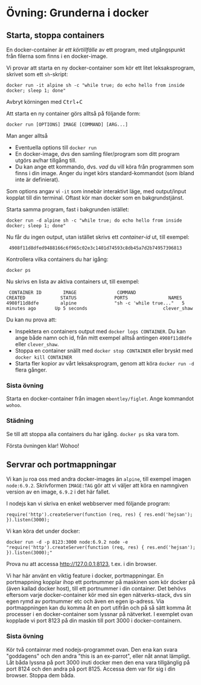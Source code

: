 # Övning: Grunderna i docker

## Starta, stoppa containers

En docker-container är _ett körtillfälle_ av ett program, med utgångspunkt från filerna som finns i en docker-image. 

Vi provar att starta en ny docker-container som kör ett litet leksaksprogram, skrivet som ett `sh`-skript:    

    docker run -it alpine sh -c "while true; do echo hello from inside docker; sleep 1; done" 

Avbryt körningen med <kbd>Ctrl</kbd>+<kbd>C<kbd>

Att starta en ny container görs alltså på följande form:

    docker run [OPTIONS] IMAGE [COMMAND] [ARG...]

Man anger alltså

* Eventuella options till `docker run`
* En docker-image, dvs den samling filer/program som ditt program utgörs av/har tillgång till.
* Du kan ange ett kommando, dvs. _vad_ du vill köra från programmen som finns i din image. Anger du inget körs standard-kommandot (som ibland inte är definierat).

Som options angav vi `-it` som innebär interaktivt läge, med output/input kopplat till din terminal. Oftast kör man docker som en bakgrundstjänst.
 
 Starta samma program, fast i bakgrunden istället:
 
    docker run -d alpine sh -c "while true; do echo hello from inside docker; sleep 1; done"

 Nu får du ingen output, utan istället skrivs ett _container-id_ ut, till exempel:
 
     4908f11d8dfed9488166c6f965c02e3c1401d74593c8db45a7d2b74957396813

Kontrollera vilka containers du har igång:

    docker ps 

Nu skrivs en lista av aktiva containers ut, till exempel:

     CONTAINER ID        IMAGE               COMMAND                  CREATED             STATUS              PORTS               NAMES
    4908f11d8dfe        alpine              "sh -c 'while true..."   5 minutes ago       Up 5 seconds                            clever_shaw
 
Du kan nu prova att:

   * Inspektera en containers output med `docker logs CONTAINER`. Du kan ange både namn och id, från mitt exempel alltså antingen `4908f11d8dfe` eller `clever_shaw`.
   * Stoppa en container snällt med `docker stop CONTAINER` eller bryskt med `docker kill CONTAINER`
   * Starta fler kopior av vårt leksaksprogram, genom att köra `docker run -d` flera gånger.
   
### Sista övning
   
Starta en docker-container från imagen `mbentley/figlet`. Ange kommandot `wohoo`.

### Städning
 
Se till att stoppa alla containers du har igång. `docker ps` ska vara tom. 

Första övningen klar! Wohoo!

## Servrar och portmappningar

Vi kan ju roa oss med andra docker-images än `alpine`, till exempel imagen `node:6.9.2`. Skrivformen `IMAGE:TAG` gör att vi väljer att köra en namngiven version av en image, `6.9.2` i det här fallet.

I nodejs kan vi skriva en enkel webbserver med följande program:

    require('http').createServer(function (req, res) { res.end('hejsan'); }).listen(3000);

Vi kan köra det under docker:

    docker run -d -p 8123:3000 node:6.9.2 node -e "require('http').createServer(function (req, res) { res.end('hejsan'); }).listen(3000);"
    
Prova nu att accessa http://127.0.0.1:8123, t.ex. i din browser. 

Vi har här använt en viktig feature i docker, portmappningar. En portmappning kopplar ihop ett portnummer på maskinen som kör docker på (även kallad docker host), till ett portnummer i din container. Det behövs eftersom varje docker-container kör med sin egen nätverks-stack, dvs sin egen rymd av portnummer etc och även en egen ip-adress. Via portmappningen kan du komma åt en port utifrån och på så sätt komma åt processer i en docker-container som lyssnar på nätverket. I exemplet ovan kopplade vi port 8123 på din maskin till port 3000 i docker-containern.

### Sista övning

Kör två containrar med nodejs-programmet ovan. Den ena kan svara "goddagens" och den andra "this is an ex-parrot", eller nåt annat lämpligt. Låt båda lyssna på port 3000 inuti docker men den ena vara tillgänglig på port 8124 och den andra på port 8125. Accessa dem var för sig i din browser. Stoppa dem båda.




